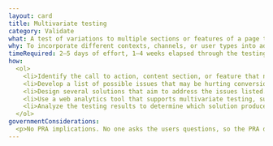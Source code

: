 ```yaml
---
layout: card
title: Multivariate testing
category: Validate
what: A test of variations to multiple sections or features of a page to see which combination of variants has the greatest effect. Different from an A/B test, which tests variation to just one section or feature.
why: To incorporate different contexts, channels, or user types into addressing a user need. Situating a call to action, content section, or feature set differently can help you build a more effective whole solution from a set of partial solutions.
timeRequired: 2–5 days of effort, 1–4 weeks elapsed through the testing period
how:
  <ol>
    <li>Identify the call to action, content section, or feature that needs to be improved to increase conversion rates or user engagement.</li>
    <li>Develop a list of possible issues that may be hurting conversion rates or engagement. Specify in advance what you are optimizing for (possibly through <a href="/metrics-definition">metrics definition</a>.</li>
    <li>Design several solutions that aim to address the issues listed. Each solution should attempt to address every issue by using a unique combination of variants so each solution can be compared fairly.</li>
    <li>Use a web analytics tool that supports multivariate testing, such as Google Website Optimizer or Visual Website Optimizer, to set up the testing environment. Conduct the test for long enough to produce statistically significant results.</li>
    <li>Analyze the testing results to determine which solution produced the best conversion or engagement rates. Review the other solutions, as well, to see if there is information worth examining in with future studies.</li>  
  </ol>
governmentConsiderations:
  <p>No PRA implications. No one asks the users questions, so the PRA does not apply. See the methods for <a href="/recruiting">Recruiting</a> and <a href="/privacy">Privacy</a> for more tips on taking input from the public.</p>
---
```

